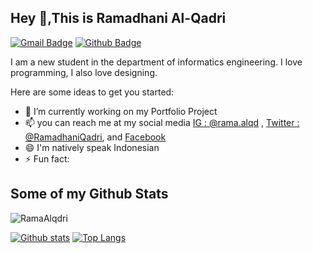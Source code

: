 ## Hey 👋,This is Ramadhani Al-Qadri
[![Gmail Badge](https://img.shields.io/badge/-ramadhanialqadri12@gmail.com-c14438?style=flat&logo=Gmail&logoColor=white&link=mailto:ramadhanialqadri12@gmail.com)](mailto:ramadhanialqadri12@gmail.com) [![Github Badge](https://img.shields.io/badge/-RamaAlqdri-grey?style=flat&logo=github&logoColor=white&link=https://github.com/RamaAlqdri/)](https://www.github.com/RamaAlqdri/) <p align='left'>I am a new student in the department of informatics engineering. I love programming, I also love designing.</p>
Here are some ideas to get you started:

- 🔭 I’m currently working on my Portfolio Project
- 📫 you can reach me at my social media  [IG : @rama.alqd](https://instagram.com/rama.alqd) , [Twitter : @RamadhaniQadri](https://twitter.com/RamadhaniQadri), and [Facebook](https://facebook.com/ramadhanialqadri.alqadri)
- 😄 I'm natively speak Indonesian
- ⚡ Fun fact: 

## Some of my Github Stats
<p align=left> <img src=https://komarev.com/ghpvc/?username=RamaAlqdri alt=RamaAlqdri /> </p>

[![Github stats](https://github-readme-stats.vercel.app/api?username=ramaalqdri&show_icons=true&include_all_commits=true)](https://github.com/ramaalqdri/github-readme-stats)
[![Top Langs](https://github-readme-stats.vercel.app/api/top-langs/?username=ramaalqdri&layout=compact)](https://github.com/ramaalqdri/github-readme-stats)
